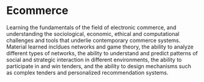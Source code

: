 # Ecommerce
Learning the fundamentals of the field of electronic commerce, and understanding the sociological, economic, ethical and computational challenges and tools that underlie contemporary commerce systems. 
Material learned incldues networks and game theory, the ability to analyze different types of networks, the ability to understand and predict patterns of social and strategic interaction in different environments, the ability to participate in and win tenders, and the ability to design mechanisms such as complex tenders and personalized recommendation systems.
